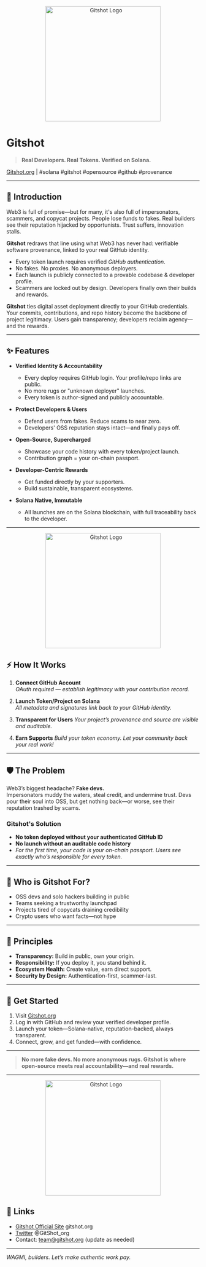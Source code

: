 <!-- Project Banner (customize with your badge/image if you have one) -->
<p align="center">
  <img src="https://github.com/user-attachments/assets/f8bb17cb-7170-4b5f-8b3d-31a3b65e7168" alt="Gitshot Logo" height="300">
</p>


# Gitshot
> **Real Developers. Real Tokens. Verified on Solana.**

[Gitshot.org](http://gitshot.org) | #solana #gitshot #opensource #github #provenance

---

## 🚀 Introduction

Web3 is full of promise—but for many, it's also full of impersonators, scammers, and copycat projects. People lose funds to fakes. Real builders see their reputation hijacked by opportunists. Trust suffers, innovation stalls.

**Gitshot** redraws that line using what Web3 has never had: verifiable software provenance, linked to your real GitHub identity.

- Every token launch requires verified *GitHub authentication*.
- No fakes. No proxies. No anonymous deployers.
- Each launch is publicly connected to a provable codebase & developer profile.
- Scammers are locked out by design. Developers finally own their builds and rewards.

**Gitshot** ties digital asset deployment directly to your GitHub credentials. Your commits, contributions, and repo history become the backbone of project legitimacy. Users gain transparency; developers reclaim agency—and the rewards.

---

## ✨ Features

- **Verified Identity & Accountability**
  - Every deploy requires GitHub login. Your profile/repo links are public.
  - No more rugs or "unknown deployer" launches.
  - Every token is author-signed and publicly accountable.

- **Protect Developers & Users**
  - Defend users from fakes. Reduce scams to near zero.
  - Developers' OSS reputation stays intact—and finally pays off.

- **Open-Source, Supercharged**
  - Showcase your code history with every token/project launch.
  - Contribution graph = your on-chain passport.

- **Developer-Centric Rewards**
  - Get funded directly by your supporters.
  - Build sustainable, transparent ecosystems.

- **Solana Native, Immutable**
  - All launches are on the Solana blockchain, with full traceability back to the developer.

---
<p align="center">
  <img src="https://github.com/user-attachments/assets/4c84806b-86bf-4a67-9f89-ba76e3d3c549" alt="Gitshot Logo" height="300">
</p>

## ⚡ How It Works

1. **Connect GitHub Account**  
   _OAuth required — establish legitimacy with your contribution record._

2. **Launch Token/Project on Solana**  
   _All metadata and signatures link back to your GitHub identity._

3. **Transparent for Users**
   _Your project’s provenance and source are visible and auditable._

4. **Earn Supports**
   _Build your token economy. Let your community back your real work!_

---

## 🛡️ The Problem

Web3’s biggest headache? **Fake devs.**  
Impersonators muddy the waters, steal credit, and undermine trust. Devs pour their soul into OSS, but get nothing back—or worse, see their reputation trashed by scams.

### Gitshot's Solution

- **No token deployed without your authenticated GitHub ID**
- **No launch without an auditable code history**
- _For the first time, your code is your on-chain passport. Users see *exactly* who’s responsible for every token._

---

## 👤 Who is Gitshot For?

- OSS devs and solo hackers building in public
- Teams seeking a trustworthy launchpad
- Projects tired of copycats draining credibility
- Crypto users who want facts—not hype

---

## 🧭 Principles

- **Transparency:** Build in public, own your origin.
- **Responsibility:** If you deploy it, you stand behind it.
- **Ecosystem Health:** Create value, earn direct support.
- **Security by Design:** Authentication-first, scammer-last.

---

## 🏁 Get Started

1. Visit [Gitshot.org](http://gitshot.org)
2. Log in with GitHub and review your verified developer profile.
3. Launch your token—Solana-native, reputation-backed, always transparent.
4. Connect, grow, and get funded—with confidence.

---

> **No more fake devs. No more anonymous rugs. Gitshot is where open-source meets real accountability—and real rewards.**

---

<p align="center">
  <img src="https://github.com/user-attachments/assets/f03dcf5b-ac5a-476d-818f-5a5e156d0b4d" alt="Gitshot Logo" height="300">
</p>


## 📣 Links

- [Gitshot Official Site](http://gitshot.org) gitshot.org
- [Twitter](https://twitter.com/gitshot_org) @GitShot_org
- Contact: team@gitshot.org (update as needed)

---

_WAGMI, builders. Let’s make authentic work pay._
 
